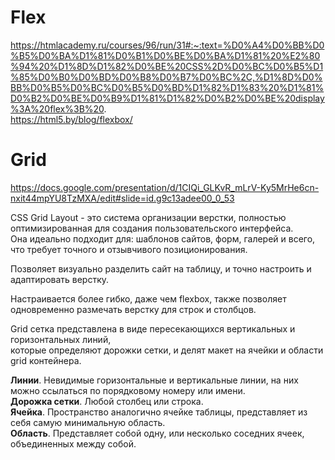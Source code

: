 # Flex  

https://htmlacademy.ru/courses/96/run/31#:~:text=%D0%A4%D0%BB%D0%B5%D0%BA%D1%81%D0%B1%D0%BE%D0%BA%D1%81%20%E2%80%94%20%D1%8D%D1%82%D0%BE%20CSS%2D%D0%BC%D0%B5%D1%85%D0%B0%D0%BD%D0%B8%D0%B7%D0%BC%2C,%D1%8D%D0%BB%D0%B5%D0%BC%D0%B5%D0%BD%D1%82%D1%83%20%D1%81%D0%B2%D0%BE%D0%B9%D1%81%D1%82%D0%B2%D0%BE%20display%3A%20flex%3B%20.  
https://html5.by/blog/flexbox/



# Grid   

https://docs.google.com/presentation/d/1CIQi_GLKvR_mLrV-Ky5MrHe6cn-nxit44mpYU8TzMXA/edit#slide=id.g9c13adee00_0_53

CSS Grid Layout - это система организации верстки, полностью оптимизированная для создания пользовательского интерфейса.  
Она идеально подходит для: шаблонов сайтов, форм, галерей и всего, что требует точного и отзывчивого позиционирования.

Позволяет визуально разделить сайт на таблицу, и точно настроить и адаптировать верстку.  

Настраивается более гибко, даже чем flexbox, также позволяет одновременно размечать верстку для строк и столбцов. 

Grid сетка представлена в виде пересекающихся вертикальных и горизонтальных линий,  
которые определяют дорожки сетки, и делят макет на ячейки и области grid контейнера.  

**Линии**. Невидимые горизонтальные и вертикальные линии, на них можно ссылаться по порядковому номеру или имени.  
**Дорожка сетки**. Любой столбец или строка.  
**Ячейка**. Пространство аналогично ячейке таблицы, представляет из себя самую минимальную область.  
**Область**. Представляет собой одну, или несколько соседних ячеек, объединенных между собой.
